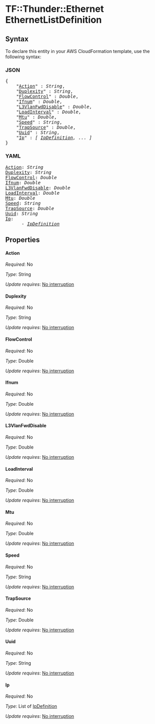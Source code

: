 # TF::Thunder::Ethernet EthernetListDefinition

## Syntax

To declare this entity in your AWS CloudFormation template, use the following syntax:

### JSON

<pre>
{
    "<a href="#action" title="Action">Action</a>" : <i>String</i>,
    "<a href="#duplexity" title="Duplexity">Duplexity</a>" : <i>String</i>,
    "<a href="#flowcontrol" title="FlowControl">FlowControl</a>" : <i>Double</i>,
    "<a href="#ifnum" title="Ifnum">Ifnum</a>" : <i>Double</i>,
    "<a href="#l3vlanfwddisable" title="L3VlanFwdDisable">L3VlanFwdDisable</a>" : <i>Double</i>,
    "<a href="#loadinterval" title="LoadInterval">LoadInterval</a>" : <i>Double</i>,
    "<a href="#mtu" title="Mtu">Mtu</a>" : <i>Double</i>,
    "<a href="#speed" title="Speed">Speed</a>" : <i>String</i>,
    "<a href="#trapsource" title="TrapSource">TrapSource</a>" : <i>Double</i>,
    "<a href="#uuid" title="Uuid">Uuid</a>" : <i>String</i>,
    "<a href="#ip" title="Ip">Ip</a>" : <i>[ <a href="ipdefinition.md">IpDefinition</a>, ... ]</i>
}
</pre>

### YAML

<pre>
<a href="#action" title="Action">Action</a>: <i>String</i>
<a href="#duplexity" title="Duplexity">Duplexity</a>: <i>String</i>
<a href="#flowcontrol" title="FlowControl">FlowControl</a>: <i>Double</i>
<a href="#ifnum" title="Ifnum">Ifnum</a>: <i>Double</i>
<a href="#l3vlanfwddisable" title="L3VlanFwdDisable">L3VlanFwdDisable</a>: <i>Double</i>
<a href="#loadinterval" title="LoadInterval">LoadInterval</a>: <i>Double</i>
<a href="#mtu" title="Mtu">Mtu</a>: <i>Double</i>
<a href="#speed" title="Speed">Speed</a>: <i>String</i>
<a href="#trapsource" title="TrapSource">TrapSource</a>: <i>Double</i>
<a href="#uuid" title="Uuid">Uuid</a>: <i>String</i>
<a href="#ip" title="Ip">Ip</a>: <i>
      - <a href="ipdefinition.md">IpDefinition</a></i>
</pre>

## Properties

#### Action

_Required_: No

_Type_: String

_Update requires_: [No interruption](https://docs.aws.amazon.com/AWSCloudFormation/latest/UserGuide/using-cfn-updating-stacks-update-behaviors.html#update-no-interrupt)

#### Duplexity

_Required_: No

_Type_: String

_Update requires_: [No interruption](https://docs.aws.amazon.com/AWSCloudFormation/latest/UserGuide/using-cfn-updating-stacks-update-behaviors.html#update-no-interrupt)

#### FlowControl

_Required_: No

_Type_: Double

_Update requires_: [No interruption](https://docs.aws.amazon.com/AWSCloudFormation/latest/UserGuide/using-cfn-updating-stacks-update-behaviors.html#update-no-interrupt)

#### Ifnum

_Required_: No

_Type_: Double

_Update requires_: [No interruption](https://docs.aws.amazon.com/AWSCloudFormation/latest/UserGuide/using-cfn-updating-stacks-update-behaviors.html#update-no-interrupt)

#### L3VlanFwdDisable

_Required_: No

_Type_: Double

_Update requires_: [No interruption](https://docs.aws.amazon.com/AWSCloudFormation/latest/UserGuide/using-cfn-updating-stacks-update-behaviors.html#update-no-interrupt)

#### LoadInterval

_Required_: No

_Type_: Double

_Update requires_: [No interruption](https://docs.aws.amazon.com/AWSCloudFormation/latest/UserGuide/using-cfn-updating-stacks-update-behaviors.html#update-no-interrupt)

#### Mtu

_Required_: No

_Type_: Double

_Update requires_: [No interruption](https://docs.aws.amazon.com/AWSCloudFormation/latest/UserGuide/using-cfn-updating-stacks-update-behaviors.html#update-no-interrupt)

#### Speed

_Required_: No

_Type_: String

_Update requires_: [No interruption](https://docs.aws.amazon.com/AWSCloudFormation/latest/UserGuide/using-cfn-updating-stacks-update-behaviors.html#update-no-interrupt)

#### TrapSource

_Required_: No

_Type_: Double

_Update requires_: [No interruption](https://docs.aws.amazon.com/AWSCloudFormation/latest/UserGuide/using-cfn-updating-stacks-update-behaviors.html#update-no-interrupt)

#### Uuid

_Required_: No

_Type_: String

_Update requires_: [No interruption](https://docs.aws.amazon.com/AWSCloudFormation/latest/UserGuide/using-cfn-updating-stacks-update-behaviors.html#update-no-interrupt)

#### Ip

_Required_: No

_Type_: List of <a href="ipdefinition.md">IpDefinition</a>

_Update requires_: [No interruption](https://docs.aws.amazon.com/AWSCloudFormation/latest/UserGuide/using-cfn-updating-stacks-update-behaviors.html#update-no-interrupt)

